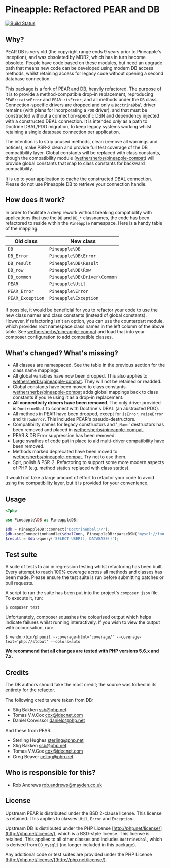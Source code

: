 # Pineapple: Refactored PEAR and DB

[![Build Status](https://travis-ci.org/wethersherbs/pineapple.svg?branch=master)](https://travis-ci.org/wethersherbs/pineapple)

## Why?

PEAR DB is very old (the copyright range ends 9 years prior to Pineapple's inception), and was obsoleted by MDB2, which has in turn become obsolete. People have code based on these modules, but need an upgrade path that means new code can be developed using modern DB access methods, whilst retaining access for legacy code without opening a second database connection.

This package is a fork of PEAR and DB, heavily refactored. The purpose of it is to provide a method-compatible drop-in replacement, reproducing `PEAR::raiseError` and `PEAR::isError`, and all methods under the `DB` class. Connection-specific drivers are dropped and only a `DoctrineDbal` driver remains (with plans for incorporating a `PDO` driver), and that must be constructed without a connection-specific DSN and dependency injected with a constructed DBAL connection. It is intended _only_ as a path to Doctrine DBAL/PDO migration, to keep legacy systems working whilst retaining a single database connection per application.

The intention is to strip unused methods, clean (remove all warnings and notices), make PSR-2 clean and provide full test coverage of the DB compatibility layer. Global constants will be replaced with class constants, though the compatibility module ([wethersherbs/pineapple-compat](https://github.com/wethersherbs/pineapple-compat)) will provide global constants that map to class constants for backward compatibility.

It is up to your application to cache the constructed DBAL connection. Please do not use Pineapple DB to retrieve your connection handle.

## How does it work?

In order to facilitate a deep rework without breaking compatibility with applications that use the `DB` and `DB_*` classnames, the code has been refactored to reside within the `Pineapple` namespace. Here is a handy table of the mapping:

| Old class        | New class                    |
|------------------|------------------------------|
| `DB`             | `Pineapple\DB`               |
| `DB_Error`       | `Pineapple\DB\Error`         |
| `DB_result`      | `Pineapple\DB\Result`        |
| `DB_row`         | `Pineapple\DB\Row`           |
| `DB_common`      | `Pineapple\DB\Driver\Common` |
| `PEAR`           | `Pineapple\Util`             |
| `PEAR_Error`     | `Pineapple\Error`            |
| `PEAR_Exception` | `Pineapple\Exception`        |

If possible, it would be beneficial for you to refactor your code to use the new class names and class constants (instead of global constants). However, if refactoring isn't an option, you can use the counterpart module, which provides root namespace class names in the left column of the above table. See [wethersherbs/pineapple-compat](https://github.com/wethersherbs/pineapple-compat) and load that into your composer configuration to add compatible classes.

## What's changed? What's missing?

- All classes are namespaced. See the table in the previous section for the class name mappings.
- All global variables have now been dropped. This also applies to [wethersherbs/pineapple-compat](https://github.com/wethersherbs/pineapple-compat). They will not be retained or readded.
- Global constants have been moved to class constants. [wethersherbs/pineapple-compat](https://github.com/wethersherbs/pineapple-compat) adds global mappings back to class constants if you're using it as a drop-in replacement.
- **All connectivity drivers have been removed**. The only driver provided is `DoctrineDbal` to connect with Doctrine's DBAL (an abstracted PDO).
- All methods in PEAR have been dropped, except for `isError`, `raiseError` and `throwError`. This includes PEAR's pseudo-destructors.
- Compatibility names for legacy constructors and '`_Name`' destructors has been removed and placed in [wethersherbs/pineapple-compat](https://github.com/wethersherbs/pineapple-compat).
- PEAR & DB Error suppression has been removed.
- Large swathes of code put in place to aid multi-driver compatibility have been removed.
- Methods marked deprecated have been moved to [wethersherbs/pineapple-compat](https://github.com/wethersherbs/pineapple-compat). Try not to use them.
- Spit, polish & PSR-2. Refactoring to support some more modern aspects of PHP (e.g. method statics replaced with class statics).

It would not take a large amount of effort to refactor your code to avoid using the compatibility layer, but it is provided for your convenience.

## Usage

```php
<?php

use Pineapple\DB as PineappleDB;

$db = PineappleDB::connect('DoctrineDbal://');
$db->setConnectionHandle($dbalConn, PineappleDB::parseDSN('mysql://foo:bar@dbhost/dbname');
$result = $db->query('SELECT USER(), DATABASE()');
```

## Test suite

A suite of tests to aid in regression testing whilst refactoring has been built. Every attempt to reach 100% coverage across all methods and classes has been made. Please ensure the test suite is run before submitting patches or pull requests.

A script to run the suite has been put into the project's `composer.json` file. To execute it, run:

```shell
$ composer test
```

Unfortunately, composer squashes the colourised output which helps indicate failures whilst running interactively. If you wish to view the output with colourisation, run:

```shell
$ vendor/bin/phpunit --coverage-html='coverage/' --coverage-text='php://stdout' --colors=auto
```

**We recommend that all changes are tested with PHP versions 5.6.x and 7.x.**

## Credits

The DB authors should take the most credit; the source was forked in its entirety for the refactor.

The following credits were taken from DB:

* Stig Bakken [ssb@php.net](mailto:ssb@php.net)
* Tomas V.V.Cox [cox@idecnet.com](mailto:cox@idecnet.com)
* Daniel Convissor [danielc@php.net](mailto:danielc@php.net)

And these from PEAR:

* Sterling Hughes [sterling@php.net](mailto:sterling@php.net)
* Stig Bakken [ssb@php.net](mailto:ssb@php.net)
* Tomas V.V.Cox [cox@idecnet.com](mailto:cox@idecnet.com)
* Greg Beaver [cellog@php.net](mailto:cellog@php.net)

## Who is responsible for this?

* Rob Andrews [rob.andrews@mayden.co.uk](mailto:rob.andrews@mayden.co.uk)

## License

Upstream PEAR is distributed under the BSD 2-clause license. This license is retained. This applies to classes `Util`, `Error` and `Exception`.

Upstream DB is distributed under the PHP License [http://php.net/license/](http://php.net/license/), which is a BSD-style license. This license is retained. This applies to all other classes and includes `DoctrineDbal`, which is derived from `DB_mysqli` (no longer included in this package).

Any additional code or test suites are provided under the PHP License [http://php.net/license/](http://php.net/license/).
